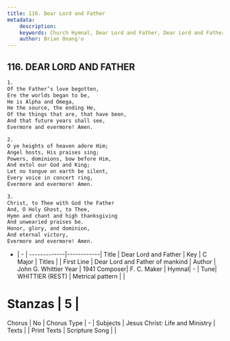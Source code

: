 ```yaml
---
title: 116. Dear Lord and Father
metadata:
    description: 
    keywords: Church Hymnal, Dear Lord and Father, Dear Lord and Father of mankind, 
    author: Brian Onang'o
---
```



## 116. DEAR LORD AND FATHER

```txt
1.
Of the Father’s love begotten,
Ere the worlds began to be,
He is Alpha and Omega,
He the source, the ending He,
Of the things that are, that have been,
And that future years shall see,
Evermore and evermore! Amen.

2.
O ye heights of heaven adore Him;
Angel hosts, His praises sing;
Powers, dominions, bow before Him,
And extol our God and King;
Let no tongue on earth be silent,
Every voice in concert ring,
Evermore and evermore! Amen.

3.
Christ, to Thee with God the Father
And, O Holy Ghost, to Thee,
Hymn and chant and high thanksgiving
And unwearied praises be.
Honor, glory, and dominion,
And eternal victory,
Evermore and evermore! Amen.
```

- |   -  |
-------------|------------|
Title | Dear Lord and Father |
Key | C Major |
Titles |  |
First Line | Dear Lord and Father of mankind |
Author | John G. Whittier
Year | 1941
Composer| F. C. Maker |
Hymnal|  - |
Tune| WHITTIER (REST) |
Metrical pattern | |
# Stanzas | 5 |
Chorus | No |
Chorus Type | - |
Subjects | Jesus Christ: Life and Ministry |
Texts |  |
Print Texts | 
Scripture Song |  |
  
